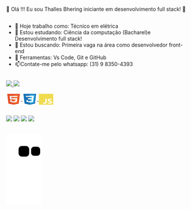 🌱 Olá !!! Eu sou Thalles Bhering iniciante em desenvolvimento full stack! 👋
##

- 🔭 Hoje trabalho como: Técnico em elétrica
- 🌱 Estou estudando: Ciência da computação (Bacharel)e Desenvolvimento full stack!
- 🤔 Estou buscando: Primeira vaga na área como desenvolvedor front-end
- 🧰 Ferramentas: Vs Code, Git e GitHub
- 📫Contate-me pelo whatsapp: (31) 9 8350-4393

##



<div align="aling">
  <a href="https://github.com/Tbhering">
  <img height="140em" src="https://github-readme-stats.vercel.app/api?username=Tbhering&show_icons=true&theme=gruvbox&include_all_commits=true&count_private=true"/>
  <img height="140em" src="https://github-readme-stats.vercel.app/api/top-langs/?username=Tbhering&layout=compact&langs_count=7&theme=gruvbox"/>
</div>
  
<div style="display: inline_block"><br>
  <img align="center" alt="Rafa-HTML" height="30" width="40" src="https://raw.githubusercontent.com/devicons/devicon/master/icons/html5/html5-original.svg">
  <img align="center" alt="Rafa-CSS" height="30" width="40" src="https://raw.githubusercontent.com/devicons/devicon/master/icons/css3/css3-original.svg">
   <img align="center" alt="Rafa-Js" height="30" width="40" src="https://raw.githubusercontent.com/devicons/devicon/master/icons/javascript/javascript-plain.svg">
</div>
  
 ##
  <div>
    
  <a href="https://instagram.com/Tbhering" target="_blank"><img src="https://img.shields.io/badge/-Instagram-%23E4405F?style=for-the-badge&logo=instagram&logoColor=white" target="_blank"></a>
 <a href="https://discord.gg/6KTBsUvU" target="_blank"><img src="https://img.shields.io/badge/Discord-7289DA?style=for-the-badge&logo=discord&logoColor=white" target="_blank"></a> 
  <a href = "mailto:tmbhering@gmail.com"><img src="https://img.shields.io/badge/-Gmail-%23333?style=for-the-badge&logo=gmail&logoColor=white" target="_blank"></a>
  <a href="https://www.linkedin.com/in/thalles-bhering-ba798016a" target="_blank"><img src="https://img.shields.io/badge/-LinkedIn-%230077B5?style=for-the-badge&logo=linkedin&logoColor=white" target="_blank"></a>
  ##
  ![Snake animation](https://github.com/Tbhering/Tbhering/blob/output/github-contribution-grid-snake.svg)
  </div>
